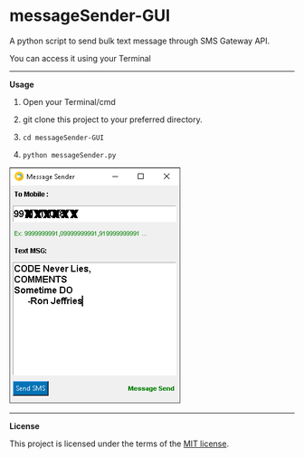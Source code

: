 # messageSender-GUI
A python script to send bulk text message through SMS Gateway API.

You can access it using your Terminal

__________________________________________________________________________
**Usage**

1. Open your Terminal/cmd

2. git clone this project to your preferred directory.

3. `cd messageSender-GUI`

4. `python messageSender.py`


![](Screenshot.png)

__________________________________________________________________________
**License**

This project is licensed under the terms of the [MIT license](https://github.com/nagracks/organizer/blob/master/LICENSE).
